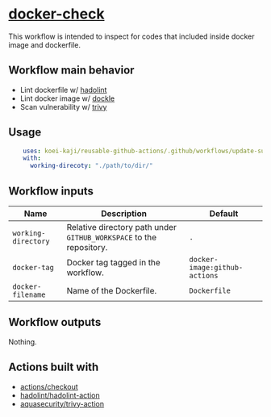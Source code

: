 # [docker-check]

This workflow is intended to inspect for codes that included inside docker image and dockerfile.

## Workflow main behavior

- Lint dockerfile w/ [hadolint]
- Lint docker image w/ [dockle]
- Scan vulnerability w/ [trivy]

## Usage

```yaml
    uses: koei-kaji/reusable-github-actions/.github/workflows/update-submodules.yaml@{ref}
    with:
      working-direcoty: "./path/to/dir/"
```

## Workflow inputs

| Name                | Description                                                         | Default                       |
| ------------------- | ------------------------------------------------------------------- | ----------------------------- |
| `working-directory` | Relative directory path under `GITHUB_WORKSPACE` to the repository. | `.`                           |
| `docker-tag`        | Docker tag tagged in the workflow.                                  | `docker-image:github-actions` |
| `docker-filename`   | Name of the Dockerfile.                                             | `Dockerfile`                  |

## Workflow outputs

Nothing.  

## Actions built with

- [actions/checkout]
- [hadolint/hadolint-action]
- [aquasecurity/trivy-action]

[docker-check]: ../.github/workflows/docker-check.yaml

[hadolint]: https://github.com/hadolint/hadolint
[dockle]: https://github.com/goodwithtech/dockle
[trivy]: https://github.com/aquasecurity/trivy

[actions/checkout]: https://github.com/marketplace/actions/checkout
[hadolint/hadolint-action]: https://github.com/marketplace/actions/hadolint-action?version=v2.0.0
[aquasecurity/trivy-action]: https://github.com/marketplace/actions/aqua-security-trivy